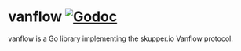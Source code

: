 # vanflow [![Godoc](https://godoc.org/github.com/c-kruse/vanflow?status.svg)](https://godoc.org/github.com/c-kruse/vanflow)
vanflow is a Go library implementing the skupper.io Vanflow protocol.

